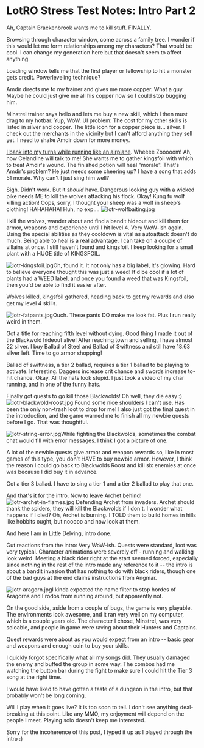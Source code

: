 # LotRO Stress Test Notes: Intro Part 2

Ah, Captain Brackenbrook wants me to kill stuff. FINALLY.

Browsing through character window, come across a family tree. I wonder if this would let me form relationships among my characters? That would be cool. I can change my generation here but that doesn't seem to affect anything.

Loading window tells me that the first player or fellowship to hit a monster gets credit. Powerleveling technique?

Amdir directs me to my trainer and gives me more copper. What a guy. Maybe he could just give me all his copper now so I could stop bugging him.

Minstrel trainer says hello and lets me buy a new skill, which I then must drag to my hotbar. Yup, WoW. UI problem: The cost for my other skills is listed in silver and copper. The little icon for a copper piece is... silver. I check out the merchants in the vicinity but I can't afford anything they sell yet. I need to shake Amdir down for more money.

[I bank into my turns while running like an airplane](http://www.youtube.com/watch?v=RVUzQDZTois "Running in LotRO"). Wheeee Zooooom! Ah, now Celandine will talk to me! She wants me to gather kingsfoil with which to treat Amdir's wound. The finished potion will heal "morale". That's Amdir's problem? He just needs some cheering up? I have a song that adds 51 morale. Why can't I just sing him well?

Sigh. Didn't work. But it *should* have. Dangerous looking guy with a wicked pike needs ME to kill the wolves attacking his flock. Okay! Kung fu wolf killing action! Oops, sorry, I thought your sheep was a wolf in sheep's clothing! HAHAHAHA! Huh, no exp....
![lotr-wolfbaiting.jpg](http://westkarana.com/wp-content/uploads/2007/02/lotr-wolfbaiting.jpg)


I kill the wolves, wander about and find a bandit hideout and kill them for armor, weapons and experience until I hit level 4. Very WoW-ish again. Using the special abilities as they cooldown is vital as autoattack doesn't do much. Being able to heal is a real advantage. I can take on a couple of villains at once. I still haven't found and kingsfoil. I keep looking for a small plant with a HUGE title of KINGSFOIL.

![lotr-kingsfoil.jpg](http://westkarana.com/wp-content/uploads/2007/02/lotr-kingsfoil.jpg)Oh, found it. It not only has a big label, it's glowing. Hard to believe everyone thought this was just a weed! It'd be cool if a lot of plants had a WEED label, and once you found a weed that was Kingsfoil, then you'd be able to find it easier after.

Wolves killed, kingsfoil gathered, heading back to get my rewards and also get my level 4 skills.

![lotr-fatpants.jpg](http://westkarana.com/wp-content/uploads/2007/02/lotr-fatpants.jpg)Ouch. These pants DO make me look fat. Plus I run really weird in them.

Got a title for reaching fifth level without dying. Good thing I made it out of the Blackwold hideout alive! After reaching town and selling, I have almost 22 silver. I buy Ballad of Steel and Ballad of Swiftness and still have 18.63 silver left. Time to go armor shopping!

Ballad of swiftness, a tier 2 ballad, requires a tier 1 ballad to be playing to activate. Interesting. Daggers increase crit chance and swords increase to-hit chance. Okay. All the hats look stupid. I just took a video of my char running, and in one of the funny hats.

Finally got quests to go kill those Blackwolds! Oh well, they die easy :)
![lotr-blackwold-roost.jpg](http://westkarana.com/wp-content/uploads/2007/02/lotr-blackwold-roost.jpg)
Found some nice shoulders I can't use. Has been the only non-trash loot to drop for me! I also just got the final quest in the introduction, and the game warned me to finish all my newbie quests before I go. That was thoughtful.

![lotr-string-error.jpg](http://westkarana.com/wp-content/uploads/2007/02/lotr-string-error.jpg)While fighting the Blackwolds, sometimes the combat chat would fill with error messages. I think I got a picture of one.

A lot of the newbie quests give armor and weapon rewards so, like in most games of this type, you don't HAVE to buy newbie armor. However, I think the reason I could go back to Blackwolds Roost and kill six enemies at once was because I did buy it in advance.

Got a tier 3 ballad. I have to sing a tier 1 and a tier 2 ballad to play that one.

And that's it for the intro. Now to leave Archet behind!
![lotr-archet-in-flames.jpg](http://westkarana.com/wp-content/uploads/2007/02/lotr-archet-in-flames.jpg)
Defending Archet from invaders. Archet should thank the spiders, they will kill the Blackwolds if I don't. I wonder what happens if I died? Oh, Archet is burning. I TOLD them to build homes in hills like hobbits ought, but nooooo and now look at them.

And here I am in Little Delving, intro done.

Gut reactions from the intro: Very WoW-ish. Quests were standard, loot was very typical. Character animations were severely off - running and walking look weird. Meeting a black rider right at the start seemed forced, especially since nothing in the rest of the intro made any reference to it -- the intro is about a bandit invasion that has nothing to do with black riders, though one of the bad guys at the end claims instructions from Angmar.

![lotr-aragorn.jpg](http://westkarana.com/wp-content/uploads/2007/02/lotr-aragorn.jpg)I kinda expected the name filter to stop hordes of Aragorns and Frodos from running around, but apparently not.

On the good side, aside from a couple of bugs, the game is very playable. The environments look awesome, and it ran very well on my computer, which is a couple years old. The character I chose, Minstrel, was very soloable, and people in game were raving about their Hunters and Captains.

Quest rewards were about as you would expect from an intro -- basic gear and weapons and enough coin to buy your skills.

I quickly forgot specifically what all my songs did. They usually damaged the enemy and buffed the group in some way. The combos had me watching the button bar during the fight to make sure I could hit the Tier 3 song at the right time.

I would have liked to have gotten a taste of a dungeon in the intro, but that probably won't be long coming.

Will I play when it goes live? It is too soon to tell. I don't see anything deal-breaking at this point. Like any MMO, my enjoyment will depend on the people I meet. Playing solo doesn't keep me interested.

Sorry for the incoherence of this post, I typed it up as I played through the intro :)
